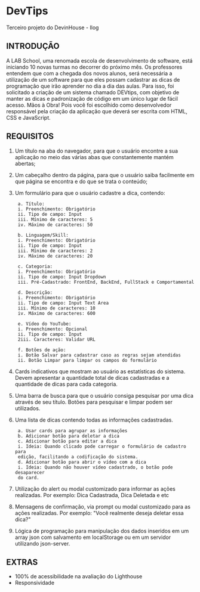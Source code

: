 # DevTips
Terceiro projeto do DevinHouse - Ilog

## INTRODUÇÃO

A LAB School, uma renomada escola de desenvolvimento de software, está iniciando 10
novas turmas no decorrer do próximo mês. Os professores entendem que com a chegada
dos novos alunos, será necessária a utilização de um software para que eles possam
cadastrar as dicas de programação que irão aprender no dia a dia das aulas. Para isso, foi
solicitado a criação de um sistema chamado DEVtips, com objetivo de manter as dicas e
padronização de código em um único lugar de fácil acesso.
Mãos à Obra! Pois você foi escolhido como desenvolvedor responsável pela criação da
aplicação que deverá ser escrita com HTML, CSS e JavaScript.

## REQUISITOS

1. Um título na aba do navegador, para que o usuário encontre a sua aplicação no meio
das várias abas que constantemente mantém abertas;

2. Um cabeçalho dentro da página, para que o usuário saiba facilmente em que página se
encontra e do que se trata o conteúdo;

3. Um formulário para que o usuário cadastre a dica, contendo:

        a. Título:
        i. Preenchimento: Obrigatório
        ii. Tipo de campo: Input
        iii. Mínimo de caracteres: 5
        iv. Máximo de caracteres: 50

        b. Linguagem/Skill:
        i. Preenchimento: Obrigatório
        ii. Tipo de campo: Input
        iii. Mínimo de caracteres: 2
        iv. Máximo de caracteres: 20

        c. Categoria:
        i. Preenchimento: Obrigatório
        ii. Tipo de campo: Input Dropdown
        iii. Pré-Cadastrado: FrontEnd, BackEnd, FullStack e Comportamental

        d. Descrição:
        i. Preenchimento: Obrigatório
        ii. Tipo de campo: Input Text Area
        iii. Mínimo de caracteres: 10
        iv. Máximo de caracteres: 600

        e. Vídeo do YouTube:
        i. Preenchimento: Opcional
        ii. Tipo de campo: Input
        2iii. Caracteres: Validar URL

        f. Botões de ação:
        i. Botão Salvar para cadastrar caso as regras sejam atendidas
        ii. Botão Limpar para limpar os campos do formulário

4. Cards indicativos que mostram ao usuário as estatísticas do sistema. Devem
apresentar a quantidade total de dicas cadastradas e a quantidade de dicas para cada
categoria.

5. Uma barra de busca para que o usuário consiga pesquisar por uma dica através de seu
título. Botões para pesquisar e limpar podem ser utilizados.

6. Uma lista de dicas contendo todas as informações cadastradas.

        a. Usar cards para agrupar as informações
        b. Adicionar botão para deletar a dica
        c. Adicionar botão para editar a dica
        i. Ideia: Quando clicado pode carregar o formulário de cadastro para
        edição, facilitando a codificação do sistema.
        d. Adicionar botão para abrir o vídeo com a dica
        i. Ideia: Quando não houver vídeo cadastrado, o botão pode desaparecer
        do card.

7. Utilização do alert ou modal customizado para informar as ações realizadas. Por
exemplo: Dica Cadastrada, Dica Deletada e etc

8. Mensagens de confirmação, via prompt ou modal customizado para as ações realizadas.
Por exemplo: "Você realmente deseja deletar essa dica?"

9. Lógica de programação para manipulação dos dados inseridos em um array json com
salvamento em localStorage ou em um servidor utilizando json-server.

## EXTRAS

* 100% de acessibilidade na avaliação do Lighthouse
* Responsividade